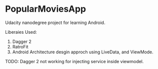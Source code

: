 # PopularMoviesApp
Udacity nanodegree project for learning Android.

Liberaies Used:
1) Dagger 2
2) RatroFit
3) Android Architecture desgin approch using LiveData, and ViewMode.


TODO:
Dagger 2 not working for injecting service inside viewmodel.
